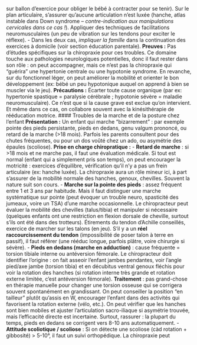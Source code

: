 sur ballon d’exercice pour obliger le bébé à contracter pour se tenir). Sur le plan articulaire, s’assurer qu’aucune articulation n’est luxée (hanche, atlas instable dans Down syndrome – *contre-indication aux manipulations cervicales dans ce cas !*). Appliquer des techniques de facilitations neuromusculaires (un peu de vibration sur les tendons pour exciter le réflexe). - Dans les deux cas, *impliquer la famille* dans la continuation des exercices à domicile (voir section éducation parentale). **Preuves :** Pas d’études spécifiques sur la chiropraxie pour ces troubles. Ce domaine touche aux pathologies neurologiques potentielles, donc il faut rester dans son rôle : on peut accompagner, mais ce n’est pas la chiropraxie qui “guérira” une hypertonie centrale ou une hypotonie syndrome. En revanche, sur du fonctionnel léger, on peut améliorer la mobilité et orienter le bon développement (ex: bébé un peu hypotonique auquel on apprend à bien se muscler via le jeu). **Précautions :** Écarter toute cause organique (par ex: hypertonie spastique = paralysie cérébrale ; hypotonie sévère = maladie neuromusculaire). Ce n’est que si la cause grave est exclue qu’on intervient. Et même dans ce cas, on collabore souvent avec la kinésithérapie de rééducation motrice. #### Troubles de la marche et de la posture chez l’enfant **Présentation :** Un enfant qui marche “bizarrement” : par exemple pointe des pieds persistante, pieds en dedans, genu valgum prononcé, ou retard de la marche (>18 mois). Parfois les parents consultent pour des chutes fréquentes, ou pour un dos voûté chez un ado, ou asymétrie des épaules (scoliose). **Prise en charge chiropratique :** - **Retard de marche** : si >18 mois et ne marche pas, il faut une évaluation médicale. Si tout est normal (enfant qui a simplement pris son temps), on peut encourager la motricité : exercices d’équilibre, vérification qu’il n’y a pas un frein articulaire (ex: hanche luxée). La chiropraxie aura un rôle mineur ici, à part s’assurer de la mobilité normale des hanches, genoux, chevilles. Souvent la nature suit son cours. - **Marche sur la pointe des pieds** : assez fréquent entre 1 et 3 ans par habitude. Mais il faut distinguer une marche systématique sur pointe (peut évoquer un trouble neuro, spasticité des jumeaux, voire un TSA) d’une marche occasionnelle. Le chiropracteur peut évaluer la mobilité des chevilles (talus/tibia) et manipuler si nécessaire (quelques enfants ont une restriction en flexion dorsale de cheville, surtout s’ils ont été dans des trotteurs). Étirements du tendon d’Achille conseillés, exercice de marcher sur les talons (en jeu). S’il y a un **réel raccourcissement du tendon** (impossibilité de poser talon à terre en passif), il faut référer (une rééduc longue, parfois plâtre, voire chirurgie si sévère). - **Pieds en dedans (marche en adduction)** : cause fréquente = torsion tibiale interne ou antéversion fémorale. Le chiropracteur doit identifier l’origine : on fait asseoir l’enfant jambes pendantes, voir l’angle pied/axe jambe (torsion tibia) et en décubitus ventral genoux fléchis pour voir la rotation des hanches (si rotation interne très grande et rotation externe limitée, c’est antéversion fémorale). **Traitement** : pas grand-chose en thérapie manuelle pour changer une torsion osseuse qui se corrigera souvent spontanément en grandissant. On peut conseiller la position “en tailleur” plutôt qu’assis en W, encourager l’enfant dans des activités qui favorisent la rotation externe (vélo, etc.). On peut vérifier que les hanches sont bien mobiles et ajuster l’articulation sacro-iliaque si asymétrie trouvée, mais l’efficacité directe est incertaine. Surtout, rassurer : la plupart du temps, pieds en dedans se corrigent vers 8-10 ans automatiquement. - **Attitude scoliotique / scoliose** : Si on détecte une scoliose (càd rotation + gibbosité) > 5-10°, il faut un suivi orthopédique. La chiropraxie peut